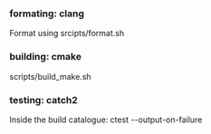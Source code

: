 ### formating: clang
Format using srcipts/format.sh

### building: cmake
scripts/build_make.sh

### testing: catch2
Inside the build catalogue:
ctest --output-on-failure 